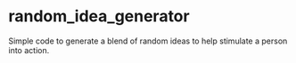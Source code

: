 # random_idea_generator
Simple code to generate a blend of random ideas to help stimulate a person into action.
